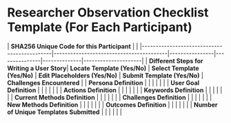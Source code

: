 # Researcher Observation Checklist Template (For Each Participant)


| **SHA256 Unique Code for this Participant** |                                                                                                               |
|---------------------------------------------|-----------------------------------------|----------------|---------------|--------------|---------------------|
| **Different Steps for Writing a User Story**| **Locate Template (Yes/No)**           | **Select Template (Yes/No)** | **Edit Placeholders (Yes/No)** | **Submit Template (Yes/No)** | **Challenges Encountered** |
| **Persona Definition**                      |                                         |                |               |              |                     |
| **User Goal Definition**                    |                                         |                |               |              |                     |
| **Actions Definition**                      |                                         |                |               |              |                     |
| **Keywords Definition**                     |                                         |                |               |              |                     |
| **Current Methods Definition**              |                                         |                |               |              |                     |
| **Challenges Definition**                   |                                         |                |               |              |                     |
| **New Methods Definition**                  |                                         |                |               |              |                     |
| **Outcomes Definition**                     |                                         |                |               |              |                     |
| **Number of Unique Templates Submitted**    |                                         |                |               |              |                     |
